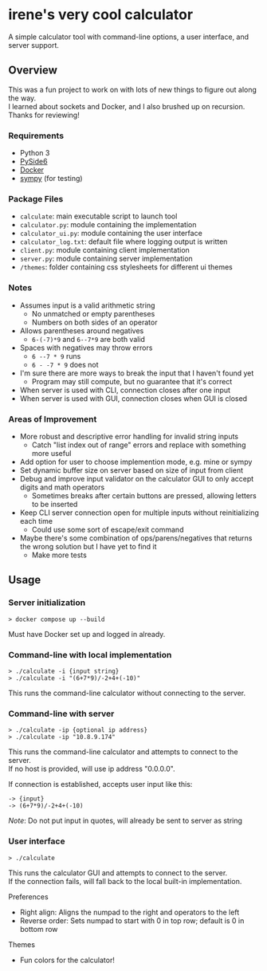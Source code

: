 # irene's very cool calculator
A simple calculator tool with command-line options, a user interface, and server support.

## Overview
This was a fun project to work on with lots of new things to figure out along the way.\
I learned about sockets and Docker, and I also brushed up on recursion.\
Thanks for reviewing!

### Requirements
- Python 3
- [PySide6](https://pypi.org/project/PySide6/)
- [Docker](https://www.docker.com/)
- [sympy](https://www.sympy.org/en/index.html) (for testing)

### Package Files
- `calculate`: main executable script to launch tool
- `calculator.py`: module containing the implementation
- `calculator_ui.py`: module containing the user interface
- `calculator_log.txt`: default file where logging output is written
- `client.py`: module containing client implementation
- `server.py`: module containing server implementation
- `/themes`: folder containing css stylesheets for different ui themes

### Notes
- Assumes input is a valid arithmetic string
    - No unmatched or empty parentheses
    - Numbers on both sides of an operator
- Allows parentheses around negatives
    - `6-(-7)*9` and `6--7*9` are both valid
- Spaces with negatives may throw errors
    - `6 --7 * 9` runs
    - `6 - -7 * 9` does not
- I'm sure there are more ways to break the input that I haven't found yet
    - Program may still compute, but no guarantee that it's correct
- When server is used with CLI, connection closes after one input
- When server is used with GUI, connection closes when GUI is closed

### Areas of Improvement
- More robust and descriptive error handling for invalid string inputs
    - Catch "list index out of range" errors and replace with something more useful
- Add option for user to choose implemention mode, e.g. mine or sympy
- Set dynamic buffer size on server based on size of input from client
- Debug and improve input validator on the calculator GUI to only accept digits and math operators
    - Sometimes breaks after certain buttons are pressed, allowing letters to be inserted
- Keep CLI server connection open for multiple inputs without reinitializing each time
    - Could use some sort of escape/exit command
- Maybe there's some combination of ops/parens/negatives that returns the wrong solution but I have yet to find it
    - Make more tests

## Usage

### Server initialization
`> docker compose up --build`

Must have Docker set up and logged in already.

### Command-line with local implementation
`> ./calculate -i {input string}`\
`> ./calculate -i "(6+7*9)/-2+4+(-10)"`

This runs the command-line calculator without connecting to the server.

### Command-line with server
`> ./calculate -ip {optional ip address}`\
`> ./calculate -ip "10.8.9.174"`

This runs the command-line calculator and attempts to connect to the server.\
If no host is provided, will use ip address "0.0.0.0".

If connection is established, accepts user input like this:

`-> {input}`\
`-> (6+7*9)/-2+4+(-10)`

*Note*: Do not put input in quotes, will already be sent to server as string

### User interface
`> ./calculate`

This runs the calculator GUI and attempts to connect to the server.\
If the connection fails, will fall back to the local built-in implementation.

Preferences
- Right align: Aligns the numpad to the right and operators to the left
- Reverse order: Sets numpad to start with 0 in top row; default is 0 in bottom row

Themes
- Fun colors for the calculator!